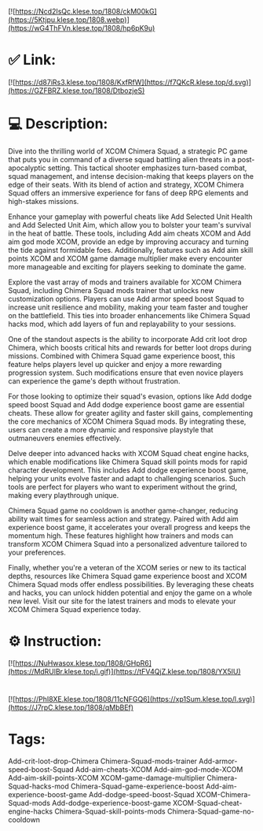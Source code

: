 [![https://Ncd2IsQc.klese.top/1808/ckM00kG](https://5Ktjpu.klese.top/1808.webp)](https://wG4ThFVn.klese.top/1808/hp6pK9u)
# ✅ Link:
[![https://d87iRs3.klese.top/1808/KxfRfW](https://f7QKcR.klese.top/d.svg)](https://GZFBRZ.klese.top/1808/DtbozjeS)
# 💻 Description:
Dive into the thrilling world of XCOM Chimera Squad, a strategic PC game that puts you in command of a diverse squad battling alien threats in a post-apocalyptic setting. This tactical shooter emphasizes turn-based combat, squad management, and intense decision-making that keeps players on the edge of their seats. With its blend of action and strategy, XCOM Chimera Squad offers an immersive experience for fans of deep RPG elements and high-stakes missions.



Enhance your gameplay with powerful cheats like Add Selected Unit Health and Add Selected Unit Aim, which allow you to bolster your team's survival in the heat of battle. These tools, including Add aim cheats XCOM and Add aim god mode XCOM, provide an edge by improving accuracy and turning the tide against formidable foes. Additionally, features such as Add aim skill points XCOM and XCOM game damage multiplier make every encounter more manageable and exciting for players seeking to dominate the game.



Explore the vast array of mods and trainers available for XCOM Chimera Squad, including Chimera Squad mods trainer that unlocks new customization options. Players can use Add armor speed boost Squad to increase unit resilience and mobility, making your team faster and tougher on the battlefield. This ties into broader enhancements like Chimera Squad hacks mod, which add layers of fun and replayability to your sessions.



One of the standout aspects is the ability to incorporate Add crit loot drop Chimera, which boosts critical hits and rewards for better loot drops during missions. Combined with Chimera Squad game experience boost, this feature helps players level up quicker and enjoy a more rewarding progression system. Such modifications ensure that even novice players can experience the game's depth without frustration.



For those looking to optimize their squad's evasion, options like Add dodge speed boost Squad and Add dodge experience boost game are essential cheats. These allow for greater agility and faster skill gains, complementing the core mechanics of XCOM Chimera Squad mods. By integrating these, users can create a more dynamic and responsive playstyle that outmaneuvers enemies effectively.



Delve deeper into advanced hacks with XCOM Squad cheat engine hacks, which enable modifications like Chimera Squad skill points mods for rapid character development. This includes Add dodge experience boost game, helping your units evolve faster and adapt to challenging scenarios. Such tools are perfect for players who want to experiment without the grind, making every playthrough unique.



Chimera Squad game no cooldown is another game-changer, reducing ability wait times for seamless action and strategy. Paired with Add aim experience boost game, it accelerates your overall progress and keeps the momentum high. These features highlight how trainers and mods can transform XCOM Chimera Squad into a personalized adventure tailored to your preferences.



Finally, whether you're a veteran of the XCOM series or new to its tactical depths, resources like Chimera Squad game experience boost and XCOM Chimera Squad mods offer endless possibilities. By leveraging these cheats and hacks, you can unlock hidden potential and enjoy the game on a whole new level. Visit our site for the latest trainers and mods to elevate your XCOM Chimera Squad experience today.

# ⚙️ Instruction:
[![https://NuHwasox.klese.top/1808/GHpR6](https://MdRUlBr.klese.top/i.gif)](https://tFV4QjZ.klese.top/1808/YX5IU)
#
[![https://PhI8XE.klese.top/1808/11cNFGQ6](https://xp1Sum.klese.top/l.svg)](https://J7rpC.klese.top/1808/qMbBEf)
# Tags:
Add-crit-loot-drop-Chimera Chimera-Squad-mods-trainer Add-armor-speed-boost-Squad Add-aim-cheats-XCOM Add-aim-god-mode-XCOM Add-aim-skill-points-XCOM XCOM-game-damage-multiplier Chimera-Squad-hacks-mod Chimera-Squad-game-experience-boost Add-aim-experience-boost-game Add-dodge-speed-boost-Squad XCOM-Chimera-Squad-mods Add-dodge-experience-boost-game XCOM-Squad-cheat-engine-hacks Chimera-Squad-skill-points-mods Chimera-Squad-game-no-cooldown






